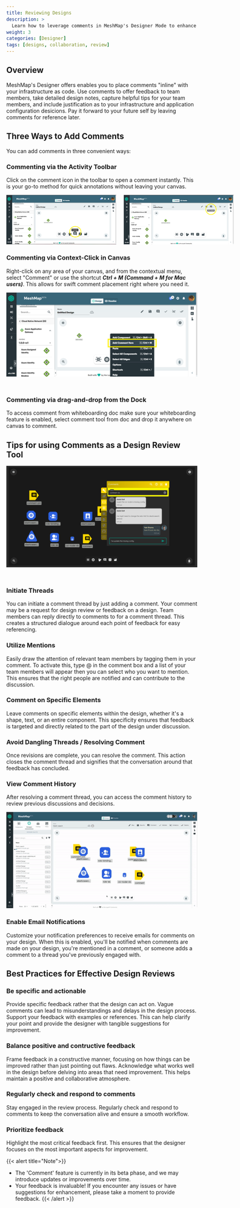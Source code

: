 ```yaml
---
title: Reviewing Designs
description: >
  Learn how to leverage comments in MeshMap's Designer Mode to enhance collaboration and streamline design reviews.
weight: 3
categories: [Designer]
tags: [designs, collaboration, review]
---
```


## Overview

MeshMap's Designer offers enables you to place comments "inline" with your infrastructure as code. Use comments to offer feedback to team members, take detailed design notes, capture helpful tips for your team members, and include justification as to your infrastructure and application configuration desicions. Pay it forward to your future self by leaving comments for reference later.

## Three Ways to Add Comments

You can add comments in three convenient ways:

### Commenting via the Activity Toolbar

Click on the comment icon in the toolbar to open a comment instantly. This is your go-to method for quick annotations without leaving your canvas.

<div style="display: flex; margin-bottom: 25px;">
  <img src="./Toolbar1.png" alt="Comment through toolbar (1)" width="290" style="margin-right: 20px;"/>
  <img src="./Toolbar2.png" alt="Comment through toolbar (2)" width="290"/>
</div>

### Commenting via Context-Click in Canvas

Right-click on any area of your canvas, and from the contextual menu, select "Comment" or use the shortcut ***Ctrl + M (Command + M for Mac users)***. This allows for swift comment placement right where you need it.

<img src="./Right-click.png" alt="Comment by right-clicking" width="600" style="margin-bottom: 25px;">

### Commenting via drag-and-drop from the Dock

   To access comment from whiteboarding doc make sure your whiteboarding feature is enabled, select comment tool from doc and drop it anywhere on canvas to comment.

## Tips for using Comments as a Design Review Tool

<img src="./conversation-screenshot.png" alt="Design review inside comments in designer" width="600" style="margin-bottom: 25px;">

### Initiate Threads

You can initiate a comment thread by just adding a comment. Your comment may be a request for design review or feedback on a design. Team members can reply directly to comments to for a comment thread. This creates a structured dialogue around each point of feedback for easy referencing.

### Utilize Mentions

Easily draw the attention of relevant team members by tagging them in your comment. To activate this, type @ in the comment box and a list of your team members will appear then you can select who you want to mention. This ensures that the right people are notified and can contribute to the discussion.

### Comment on Specific Elements

Leave comments on specific elements within the design, whether it's a shape, text, or an entire component. This specificity ensures that feedback is targeted and directly related to the part of the design under discussion.
  
### Avoid Dangling Threads / Resolving Comment

Once revisions are complete, you can resolve the comment. This action closes the comment thread and signifies that the conversation around that feedback has concluded.

### View Comment History

After resolving a comment thread, you can access the comment history to review previous discussions and decisions.

![Conversation inside comments in designer](./comments-conversation.gif)

### Enable Email Notifications

Customize your notification preferences to receive emails for comments on your design. When this is enabled, you'll be notified when comments are made on your design, you're mentioned in a comment, or someone adds a comment to a thread you've previously engaged with.

## Best Practices for Effective Design Reviews

### Be specific and actionable

Provide specific feedback rather that the design can act on. Vague comments can lead to misunderstandings and delays in the design process. Support your feedback with examples or references. This can help clarify your point and provide the designer with tangible suggestions for improvement.

### Balance positive and contructive feedback

Frame feedback in a constructive manner, focusing on how things can be improved rather than just pointing out flaws. Acknowledge what works well in the design before delving into areas that need improvement. This helps maintain a positive and collaborative atmosphere.

### Regularly check and respond to comments

Stay engaged in the review process. Regularly check and respond to comments to keep the conversation alive and ensure a smooth workflow.

### Prioritize feedback

Highlight the most critical feedback first. This ensures that the designer focuses on the most important aspects for improvement.

{{< alert title="Note">}}
- The 'Comment' feature is currently in its beta phase, and we may introduce updates or improvements over time.
- Your feedback is invaluable! If you encounter any issues or have suggestions for enhancement, please take a moment to provide feedback.
{{< /alert >}}

